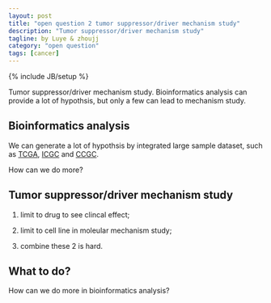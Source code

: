 ```yaml
---
layout: post
title: "open question 2 tumor suppressor/driver mechanism study"
description: "Tumor suppressor/driver mechanism study"
tagline: by Luye & zhoujj
category: "open question"
tags: [cancer]
---
```

{% include JB/setup %}

Tumor suppressor/driver mechanism study. Bioinformatics analysis can provide a lot of hypothsis, but only a few can lead to mechanism study.

<!--more-->

## Bioinformatics analysis

We can generate a lot of hypothsis by integrated large sample dataset, such as [TCGA](http://cancergenome.nih.gov/), [ICGC](https://icgc.org/) and [CCGC](http://cancerdb.genomics.org.cn/).

How can we do more?

## Tumor suppressor/driver mechanism study

1. limit to drug to see clincal effect;

2. limit to cell line in moleular mechanism study;

3. combine these 2 is hard.

## What to do?

How can we do more in bioinformatics analysis?


